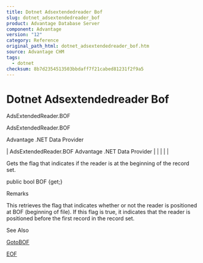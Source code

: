 ```yaml
---
title: Dotnet Adsextendedreader Bof
slug: dotnet_adsextendedreader_bof
product: Advantage Database Server
component: Advantage
version: "12"
category: Reference
original_path_html: dotnet_adsextendedreader_bof.htm
source: Advantage CHM
tags:
  - dotnet
checksum: 8b7d2354513503bbdaff7f21cabed81231f2f9a5
---
```


# Dotnet Adsextendedreader Bof

AdsExtendedReader.BOF

AdsExtendedReader.BOF

Advantage .NET Data Provider

| AdsExtendedReader.BOF  Advantage .NET Data Provider |  |  |  |  |

Gets the flag that indicates if the reader is at the beginning of the record set.

public bool BOF {get;}

Remarks

This retrieves the flag that indicates whether or not the reader is positioned at BOF (beginning of file). If this flag is true, it indicates that the reader is positioned before the first record in the record set.

See Also

[GotoBOF](dotnet_adsextendedreader_gotobof.md)

[EOF](dotnet_adsextendedreader_eof.md)
